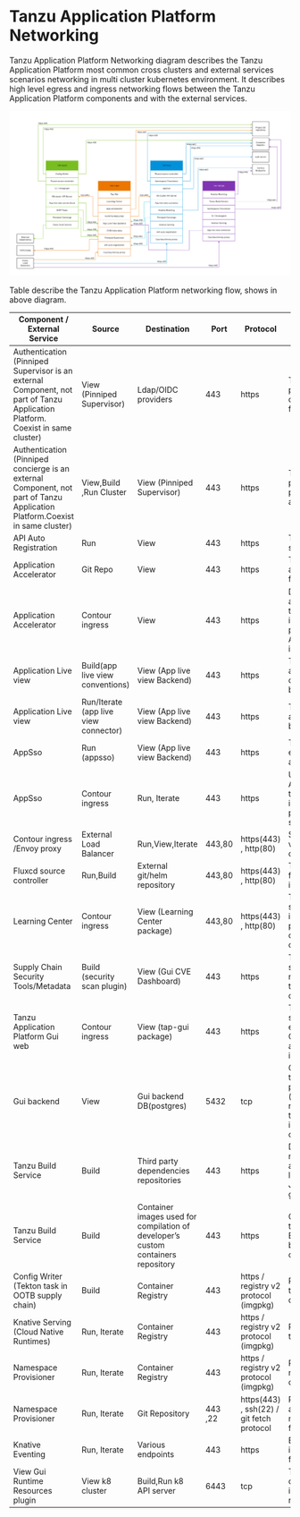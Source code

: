 # Tanzu Application Platform Networking

Tanzu Application Platform Networking diagram describes the Tanzu Application Platform most common cross clusters and external services scenarios networking in multi cluster kubernetes environment. It describes high level egress and ingress networking flows between the Tanzu Application Platform components and with the external services. 

![Tanzu Application Platform networking](img/tap-architecture-planning/tap-networking.jpg)

Table describe the Tanzu Application Platform networking flow, shows in above diagram. 

| Component / External Service | Source   | Destination | Port | Protocol | Description
|---                             |---       |---          |---   |---       |---
|Authentication (Pinniped Supervisor is an external Component, not part of Tanzu Application Platform. Coexist in same cluster)  |  View (Pinniped Supervisor) |  Ldap/OIDC providers  |  443 | https | Traffic between pinniped supervisor to oidc provider /ldap from internet egress.
|Authentication (Pinniped concierge is an external Component, not part of Tanzu Application Platform.Coexist in same cluster)  | View,Build ,Run Cluster | View (Pinniped Supervisor)  |  443 | https | Traffic between pinniped supervisor to pinniped concierge and vice versa.
|API Auto Registration  | Run  | View |  443 | https | Traffic routes through shared ingress.
|Application Accelerator  | Git Repo  | View |  443 | https | Traffic to create app accelerator from git from internet egress.
|Application Accelerator  | Contour ingress  | View |  443 | https | Download templated app, traffic routes through shared ingress. Contour/envoy proxy access Accelerator service inside cluster.
|Application Live view | Build(app live view conventions) | View (App live view Backend) | 443 | https | Traffic between appliveview conventions and backend.
|Application Live view | Run/Iterate (app live view connector) | View (App live view Backend) | 443 | https | Traffic between appliveview connector backend.
|AppSso | Run (appsso)| View (App live view Backend) | 443 | https | Traffic between external auth server and appsso.
|AppSso | Contour ingress | Run, Iterate | 443 | https | User request to AppSSO with login token (via shared ingress).Contour/envoy proxy access appsso service inside cluster.
|Contour ingress /Envoy proxy | External Load Balancer | Run,View,Iterate | 443,80 | https(443) , http(80) | Shared ingress for view/run/iterate cluster.
|Fluxcd source controller | Run,Build | External git/helm repository | 443,80 | https(443) , http(80) | Traffic to pull or push from git repo from internet egress.
|Learning Center | Contour ingress| View (Learning Center package)  | 443,80 | https(443) , http(80) | Traffic routes through shared ingress.Contour/envoy proxy access learning center service inside cluster.
|Supply Chain Security Tools/Metadata| Build (security scan plugin)| View (Gui CVE Dashboard)  | 443 | https | Traffic routes through shared ingress to report the scan results to view gui cve’s dashboard.
|Tanzu Application Platform Gui web| Contour ingress| View (tap-gui package)  | 443 | https | Traffic routes through shared ingress for external web url. Contour/envoy proxy access tap-gui service inside cluster.
|Gui backend| View | Gui backend DB(postgres)  | 5432 | tcp | Gui backend DB within the k8s cluster to persist tap gui data (read/write), this traffic remains in-cluster if the database is hosted inside the same cluster.
|Tanzu Build Service| Build | Third party dependencies repositories  | 443 | https | Downloading artifacts necessary to compile applications in different languages (Python, Java, .NET, JavaScript, golang, etc.).
|Tanzu Build Service| Build | Container images used for compilation of developer’s custom containers repository  | 443 | https | Container images from the relocated Tanzu Build Service buildpacks designated container repository.
|Config Writer (Tekton task in OOTB supply chain)| Build | Container Registry  | 443 | https / registry v2 protocol (imgpkg) | Push app configuration to registry for later deployment.
|Knative Serving (Cloud Native Runtimes)| Run, Iterate | Container Registry  | 443 | https / registry v2 protocol (imgpkg) | Resolve tagged images to digests.
|Namespace Provisioner| Run, Iterate | Container Registry  | 443 | https / registry v2 protocol (imgpkg) | Read TAP default per-namespace configuration.
|Namespace Provisioner| Run, Iterate | Git Repository  | 443 ,22 | https(443) , ssh(22) / git fetch protocol | Read user customized additional per-namespace resources from internet egress.
|Knative Eventing| Run, Iterate | Various endpoints  | 443 | https | Eventing sources include cloud providers from internet egress
|View Gui Runtime Resources plugin| View k8 cluster | Build,Run k8 API server | 6443 | tcp | To access Build, Run clusters k8 resources in tap gui runtime resource plugin